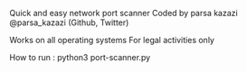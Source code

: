 Quick and easy network port scanner
Coded by parsa kazazi
@parsa_kazazi (Github, Twitter)

Works on all operating systems
For legal activities only

How to run : python3 port-scanner.py
